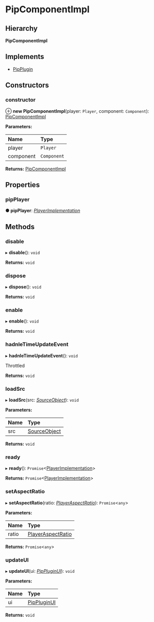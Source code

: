 # PipComponentImpl

## Hierarchy

**PipComponentImpl**

## Implements

* [PipPlugin](pipplugin.pipplugin-1.md)

## Constructors

### constructor <a id="constructor"></a>

⊕ **new PipComponentImpl**\(player: `Player`, component: `Component`\): [PipComponentImpl](pipplugin.pipcomponentimpl.md)

**Parameters:**

| Name | Type |
| :--- | :--- |
| player | `Player` |
| component | `Component` |

**Returns:** [PipComponentImpl](pipplugin.pipcomponentimpl.md)

## Properties

### pipPlayer <a id="pipplayer"></a>

**● pipPlayer**: [_PlayerImplementation_](../annotoplayer/annotoplayer.playerimplementation.md)

## Methods

### disable <a id="disable"></a>

▸ **disable**\(\): `void`

**Returns:** `void`

### dispose <a id="dispose"></a>

▸ **dispose**\(\): `void`

**Returns:** `void`

### enable <a id="enable"></a>

▸ **enable**\(\): `void`

**Returns:** `void`

### hadnleTimeUpdateEvent <a id="hadnletimeupdateevent"></a>

▸ **hadnleTimeUpdateEvent**\(\): `void`

Throttled

**Returns:** `void`

### loadSrc <a id="loadsrc"></a>

▸ **loadSrc**\(src: [_SourceObject_](../annotoplayer/annotoplayer.sourceobject.md)\): `void`

**Parameters:**

| Name | Type |
| :--- | :--- |
| src | [SourceObject](../annotoplayer/annotoplayer.sourceobject.md) |

**Returns:** `void`

### ready <a id="ready"></a>

▸ **ready**\(\): `Promise`&lt;[PlayerImplementation](../annotoplayer/annotoplayer.playerimplementation.md)&gt;

**Returns:** `Promise`&lt;[PlayerImplementation](../annotoplayer/annotoplayer.playerimplementation.md)&gt;

### setAspectRatio <a id="setaspectratio"></a>

▸ **setAspectRatio**\(ratio: [_PlayerAspectRatio_](../annotoplayer/#playeraspectratio)\): `Promise`&lt;`any`&gt;

**Parameters:**

| Name | Type |
| :--- | :--- |
| ratio | [PlayerAspectRatio](../annotoplayer/#playeraspectratio) |

**Returns:** `Promise`&lt;`any`&gt;

### updateUI <a id="updateui"></a>

▸ **updateUI**\(ui: [_PipPluginUI_](pipplugin.pippluginui.md)\): `void`

**Parameters:**

| Name | Type |
| :--- | :--- |
| ui | [PipPluginUI](pipplugin.pippluginui.md) |

**Returns:** `void`

